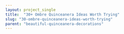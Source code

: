 ```yaml
---
layout: project_single
title:  "30+ Ombre Quinceanera Ideas Worth Trying"
slug: "30-ombre-quinceanera-ideas-worth-trying"
parent: "beautiful-quinceanera-decorations"
---
```

 